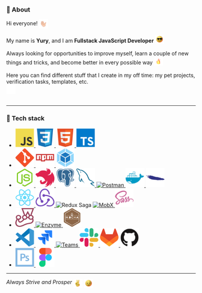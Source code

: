 ### 🙌 About
<body>
<div>
    Hi everyone!
    <img style="vertical-align:middle;" src="assets\hello-wave.gif" width="24">
</div>
<br/>
<div>
    My name is <b>Yury</b>, and I am <b>Fullstack JavaScript Developer</b>
    <img style="vertical-align:bottom;" src="assets\hey.gif" width="24">
</div>
<br/>
<div>
    Always looking for opportunities to improve myself, learn a couple of new things and tricks, and become better in every possible way
    <img style="vertical-align:bottom;" src="assets\fire.gif" width="24">
</div>
<br/>
<div>
    Here you can find different stuff that I create in my off time: my pet projects, verification tasks, templates, etc.&nbsp;
    <br/>
    <img style="vertical-align:bottom;" src="assets\coding.gif" width="24">
</div>
</br>

---

### 🧰 Tech stack
<ul>
<li>
    <a href="https://developer.mozilla.org/en-US/docs/Web/JavaScript">
        <img src="https://github.com/devicons/devicon/blob/1119b9f84c0290e0f0b38982099a2bd027a48bf1/icons/javascript/javascript-original.svg" alt="JavaScript" width="50" height="50"/> 
    </a>
    <a href="https://developer.mozilla.org/en-US/docs/Web/CSS">
        <img src="https://github.com/devicons/devicon/blob/1119b9f84c0290e0f0b38982099a2bd027a48bf1/icons/css3/css3-original.svg" alt="CSS" width="50" height="50"/>
    </a>
    <a href="https://developer.mozilla.org/en-US/docs/Web/HTML">
        <img src="https://github.com/devicons/devicon/blob/1119b9f84c0290e0f0b38982099a2bd027a48bf1/icons/html5/html5-original.svg" alt="HTML" width="50" height="50"/>
    </a>
    <a href="https://www.typescriptlang.org/">
        <img src="https://github.com/devicons/devicon/blob/1119b9f84c0290e0f0b38982099a2bd027a48bf1/icons/typescript/typescript-original.svg" alt="TypeScript" width="50" height="50"/>
</a>
</li>

<li>
    <a href="https://git-scm.com/">
        <img src="https://github.com/devicons/devicon/blob/1119b9f84c0290e0f0b38982099a2bd027a48bf1/icons/git/git-original.svg" alt="Git" width="50" height="50"/>
    </a>
    <a href="https://www.npmjs.com/">
        <img src="https://github.com/devicons/devicon/blob/1119b9f84c0290e0f0b38982099a2bd027a48bf1/icons/npm/npm-original-wordmark.svg" alt="NPM" width="50" height="50"/>
    </a>
    <a href="https://webpack.js.org/">
        <img src="https://github.com/devicons/devicon/blob/1119b9f84c0290e0f0b38982099a2bd027a48bf1/icons/webpack/webpack-original.svg" alt="Webpack" width="50" height="50"/>
    </a>
</li>

<li>
    <a href="https://nodejs.org/">
        <img src="https://github.com/devicons/devicon/blob/1119b9f84c0290e0f0b38982099a2bd027a48bf1/icons/nodejs/nodejs-original.svg" alt="NodeJS" width="50" height="50"/>
    </a>
    <a href="https://nestjs.com/">
        <img src="https://github.com/devicons/devicon/blob/1119b9f84c0290e0f0b38982099a2bd027a48bf1/icons/nestjs/nestjs-plain.svg" alt="Nest" width="50" height="50"/>
    </a>
    <a href="https://www.postgresql.org/">
        <img src="https://github.com/devicons/devicon/blob/1119b9f84c0290e0f0b38982099a2bd027a48bf1/icons/postgresql/postgresql-plain.svg" alt="PostgreSQL" width="50" height="50"/>
    </a>
    <a href="https://www.mysql.com/">
        <img src="https://github.com/devicons/devicon/blob/1119b9f84c0290e0f0b38982099a2bd027a48bf1/icons/mysql/mysql-original.svg" alt="MySQL" width="50" height="50"/>
    </a>
    <a href="https://www.postman.com/">
        <img src="https://cdn.worldvectorlogo.com/logos/postman.svg" alt="Postman" width="50" height="50"/>
    </a>
    <a href="https://www.docker.com/">
        <img src="https://github.com/devicons/devicon/blob/1119b9f84c0290e0f0b38982099a2bd027a48bf1/icons/docker/docker-plain.svg" alt="Docker" width="50" height="50"/>
    </a>
    <a href="https://httpd.apache.org/">
        <img src="https://github.com/devicons/devicon/blob/1119b9f84c0290e0f0b38982099a2bd027a48bf1/icons/apache/apache-plain.svg" alt="Apache" width="50" height="50"/>
    </a>
</li>

<li>
<a href="https://reactjs.org/">
    <img src="https://github.com/devicons/devicon/blob/1119b9f84c0290e0f0b38982099a2bd027a48bf1/icons/react/react-original.svg" alt="React" width="50" height="50"/>
</a>
<a href="https://redux.js.org/">
    <img src="https://github.com/devicons/devicon/blob/1119b9f84c0290e0f0b38982099a2bd027a48bf1/icons/redux/redux-original.svg" alt="Redux" width="50" height="50"/>
</a>
    <img src="https://cdn.worldvectorlogo.com/logos/redux-saga.svg" alt="Redux Saga" width="50" height="50"/>
</a>
<a href="https://mobx.js.org/README.html">
    <img src="https://cdn.worldvectorlogo.com/logos/mobx.svg" alt="MobX" width="50" height="50"/>
</a>
<a href="https://sass-lang.com/">
    <img src="https://github.com/devicons/devicon/blob/1119b9f84c0290e0f0b38982099a2bd027a48bf1/icons/sass/sass-original.svg" alt="SASS" width="50" height="50"/>
</a>
</li>

<li>
    <a href="https://jestjs.io/">
        <img src="https://github.com/devicons/devicon/blob/1119b9f84c0290e0f0b38982099a2bd027a48bf1/icons/jest/jest-plain.svg" alt="Jest" width="50" height="50"/>
    </a>
    <a href="https://enzymejs.github.io/enzyme/">
        <img src="https://asset.jarombek.com/logos/enzyme.png" alt="Enzyme" width="50" height="50"/>
    </a>
    <a href="https://mochajs.org/">
        <img src="https://github.com/devicons/devicon/blob/1119b9f84c0290e0f0b38982099a2bd027a48bf1/icons/mocha/mocha-plain.svg" alt="Mocha" width="50" height="50"/>
    </a>
</li>

<li>
    <a href="https://code.visualstudio.com/">
        <img src="https://github.com/devicons/devicon/blob/1119b9f84c0290e0f0b38982099a2bd027a48bf1/icons/vscode/vscode-original.svg" alt="VSCode" width="50" height="50"/>
    </a>
    <a href="https://www.atlassian.com/software/jira">
        <img src="https://github.com/devicons/devicon/blob/1119b9f84c0290e0f0b38982099a2bd027a48bf1/icons/jira/jira-original.svg" alt="Jira" width="50" height="50"/>
    </a>
    <a href="https://learn.microsoft.com/en-us/microsoftteams/teams-overview">
        <img src="https://cdn.worldvectorlogo.com/logos/microsoft-teams-1.svg" alt="Teams" width="50" height="50"/>
    </a>
    <a href="https://slack.com/">
        <img src="https://github.com/devicons/devicon/blob/1119b9f84c0290e0f0b38982099a2bd027a48bf1/icons/slack/slack-original.svg" alt="Slack" width="50" height="50"/>
    </a>
    <a href="https://about.gitlab.com/">
        <img src="https://github.com/devicons/devicon/blob/1119b9f84c0290e0f0b38982099a2bd027a48bf1/icons/gitlab/gitlab-original.svg" alt="GitLab" width="50" height="50"/>
    </a>
    <a href="https://github.com/about">
        <img src="https://github.com/devicons/devicon/blob/1119b9f84c0290e0f0b38982099a2bd027a48bf1/icons/github/github-original.svg" alt="GitHub" width="50" height="50"/>
    </a>
</li>

<li>
    <a href="https://www.adobe.com/products/photoshop.html">
        <img src="https://github.com/devicons/devicon/blob/1119b9f84c0290e0f0b38982099a2bd027a48bf1/icons/photoshop/photoshop-line.svg" alt="Photoshop" width="50" height="50"/>
    </a>
    <a href="https://www.figma.com/">
        <img src="https://github.com/devicons/devicon/blob/1119b9f84c0290e0f0b38982099a2bd027a48bf1/icons/figma/figma-original.svg" alt="Figma" width="50" height="50"/>
    </a>
</li>
</ul>

---

<div>
    <i> Always Strive and Prosper</i>
    <img style="vertical-align:top;" src="assets\peace-1.gif" width="24">
    <img style="vertical-align:top;" src="assets\peace-2.gif" width="24">
</div>
</body>
